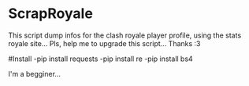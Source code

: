 # ScrapRoyale
This script dump infos for the clash royale player profile, using the stats royale site...
Pls, help me to upgrade this script... Thanks :3

#Install
-pip install requests
-pip install re
-pip install bs4

I'm a begginer...
